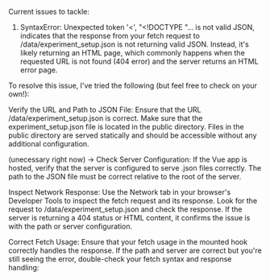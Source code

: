 Current issues to tackle:
1. SyntaxError: Unexpected token '<', "<!DOCTYPE "... is not valid JSON, indicates that the response from your fetch request to /data/experiment_setup.json is not returning valid JSON. Instead, it's likely returning an HTML page, which commonly happens when the requested URL is not found (404 error) and the server returns an HTML error page.

To resolve this issue, I've tried the following (but feel free to check on your own!):

Verify the URL and Path to JSON File: Ensure that the URL /data/experiment_setup.json is correct. Make sure that the experiment_setup.json file is located in the public directory. Files in the public directory are served statically and should be accessible without any additional configuration.

(unecessary right now) -> Check Server Configuration: If the Vue app is hosted, verify that the server is configured to serve .json files correctly. The path to the JSON file must be correct relative to the root of the server.

Inspect Network Response: Use the Network tab in your browser's Developer Tools to inspect the fetch request and its response. Look for the request to /data/experiment_setup.json and check the response. If the server is returning a 404 status or HTML content, it confirms the issue is with the path or server configuration.

Correct Fetch Usage: Ensure that your fetch usage in the mounted hook correctly handles the response. If the path and server are correct but you're still seeing the error, double-check your fetch syntax and response handling:
